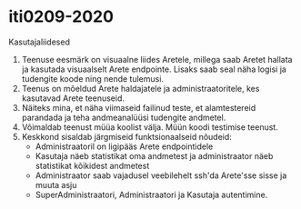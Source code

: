 # iti0209-2020

Kasutajaliidesed

1. Teenuse eesmärk on visuaalne liides Aretele, millega saab Aretet hallata ja kasutada visuaalselt Arete endpointe. Lisaks saab seal näha logisi ja tudengite koode ning nende tulemusi.
2. Teenus on mõeldud Arete haldajatele ja administraatoritele, kes kasutavad Arete teenuseid.
3. Näiteks mina, et näha viimaseid failinud teste, et alamtestereid parandada ja teha andmeanalüüsi tudengite andmetel.
4. Võimaldab teenust müüa koolist välja. Müün koodi testimise teenust.
5. Keskkond sisaldab järgmiseid funktsionaalseid nõudeid:
    * Administraatoril on ligipääs Arete endpointidele
    * Kasutaja näeb statistikat oma andmetest ja administraator näeb statistikat kõikidest andmetest
    * Administraator saab vajadusel veebilehelt ssh'da Arete'sse sisse ja muuta asju
    * SuperAdministraatori, Administraatori ja Kasutaja autentimine.